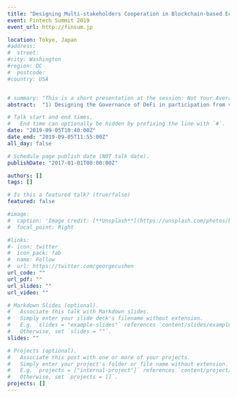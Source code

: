 ```yaml
---
title: "Designing Multi-stakeholders Cooperation in Blockchain-based Economy - New Governance System for the DeFi"
event: Fintech Summit 2019
event_url: http://finsum.jp

location: Tokyo, Japan
#address:
#  street:
#city: Washington
#region: DC
#  postcode:
#country: USA


# summary: "This is a short presentation at the session: Not Your Average White Paper: Academic Research on Blockchains."
abstract:  "1) Designing the Governance of DeFi in participation from various stakeholders [tech-community,academia and regulators etc.], 2) Analogy of Internet Governance, 3) Is this a Decentralization or a Centralization? - DeFi and BigTech"

# Talk start and end times.
#   End time can optionally be hidden by prefixing the line with `#`.
date: "2019-09-05T10:40:00Z"
date_end: "2019-09-05T11:55:00Z"
all_day: false

# Schedule page publish date (NOT talk date).
publishDate: "2017-01-01T00:00:00Z"

authors: []
tags: []

# Is this a featured talk? (true/false)
featured: false

#image:
#  caption: 'Image credit: [**Unsplash**](https://unsplash.com/photos/bzdhc5b3Bxs)'
#  focal_point: Right

#links:
#- icon: twitter
#  icon_pack: fab
#  name: Follow
#  url: https://twitter.com/georgecushen
url_code: ""
url_pdf: ""
url_slides: ""
url_video: ""

# Markdown Slides (optional).
#   Associate this talk with Markdown slides.
#   Simply enter your slide deck's filename without extension.
#   E.g. `slides = "example-slides"` references `content/slides/example-slides.md`.
#   Otherwise, set `slides = ""`.
slides: ""

# Projects (optional).
#   Associate this post with one or more of your projects.
#   Simply enter your project's folder or file name without extension.
#   E.g. `projects = ["internal-project"]` references `content/project/deep-learning/index.md`.
#   Otherwise, set `projects = []`.
projects: []
---
```

